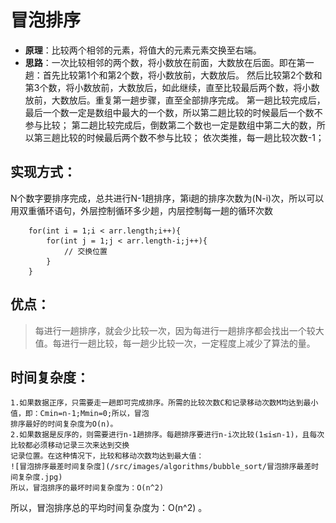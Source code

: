 # 冒泡排序

- **原理**：比较两个相邻的元素，将值大的元素元素交换至右端。
- **思路**：一次比较相邻的两个数，将小数放在前面，大数放在后面。即在第一趟：首先比较第1个和第2个数，将小数放前，大数放后。
然后比较第2个数和第3个数，将小数放前，大数放后，如此继续，直至比较最后两个数，将小数放前，大数放后。重复第一趟步骤，直至全部排序完成。
第一趟比较完成后，最后一个数一定是数组中最大的一个数，所以第二趟比较的时候最后一个数不参与比较；
第二趟比较完成后，倒数第二个数也一定是数组中第二大的数，所以第三趟比较的时候最后两个数不参与比较；
依次类推，每一趟比较次数-1；

## 实现方式：
N个数字要排序完成，总共进行N-1趟排序，第i趟的排序次数为(N-i)次，所以可以用双重循环语句，外层控制循环多少趟，内层控制每一趟的循环次数
```
    for(int i = 1;i < arr.length;i++){
        for(int j = 1;j < arr.length-i;j++){
            // 交换位置
        }
    }
```

## 优点：
> 每进行一趟排序，就会少比较一次，因为每进行一趟排序都会找出一个较大值。每进行一趟比较，每一趟少比较一次，一定程度上减少了算法的量。

## 时间复杂度：
    1.如果数据正序，只需要走一趟即可完成排序。所需的比较次数C和记录移动次数M均达到最小值，即：Cmin=n-1;Mmin=0;所以，冒泡
    排序最好的时间复杂度为O(n)。
    2.如果数据是反序的，则需要进行n-1趟排序。每趟排序要进行n-i次比较(1≤i≤n-1)，且每次比较都必须移动记录三次来达到交换
    记录位置。在这种情况下，比较和移动次数均达到最大值：
    ![冒泡排序最差时间复杂度](/src/images/algorithms/bubble_sort/冒泡排序最差时间复杂度.jpg)
    所以，冒泡排序的最坏时间复杂度为：O(n^2)
所以，冒泡排序总的平均时间复杂度为：O(n^2) 。